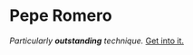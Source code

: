 # Pepe Romero
*Particularly **outstanding** technique.*
[Get into it.](https://www.youtube.com/watch?v=_XfhRqm4iIM&feature=youtu.be&t=7m18s)
